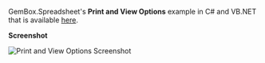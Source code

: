 GemBox.Spreadsheet's **Print and View Options** example in C# and VB.NET that is available [here](https://www.gemboxsoftware.com/spreadsheet/examples/excel-print-view-options/103).

**Screenshot**

![Print and View Options Screenshot](https://www.gemboxsoftware.com/Spreadsheet/Examples/Content/AdvancedFeatures/PrintandViewOptions/PrintViewOptions.png)